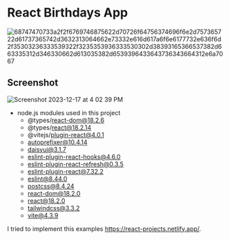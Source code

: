 # React Birthdays App

![68747470733a2f2f6769746875622d70726f64756374696f6e2d757365722d61737365742d3632313064662e73332e616d617a6f6e6177732e636f6d2f35303236333539322f3235353936333530302d38393165366537382d663335312d346330662d613035382d6539396433643736343664312e6a7067](https://github.com/john-fante/my-web-app-projects/assets/50263592/a2689912-783a-49b1-b8f3-913e9282a020)


## Screenshot

![Screenshot 2023-12-17 at 4 02 39 PM](https://github.com/john-fante/my-web-app-projects/assets/50263592/dbf09e36-5639-468f-b765-970584f07409)


- node.js modules used in this project
  - @types/react-dom@18.2.6
  - @types/react@18.2.14
  - @vitejs/plugin-react@4.0.1
  - autoprefixer@10.4.14
  - daisyui@3.1.7
  - eslint-plugin-react-hooks@4.6.0
  - eslint-plugin-react-refresh@0.3.5
  - eslint-plugin-react@7.32.2
  - eslint@8.44.0
  - postcss@8.4.24
  - react-dom@18.2.0
  - react@18.2.0
  - tailwindcss@3.3.2
  - vite@4.3.9

I tried to implement this examples https://react-projects.netlify.app/.
